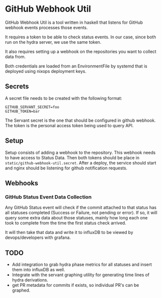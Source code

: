 # GitHub Webhook Util

GitHub Webhook Util is a tool written in haskell that listens for GitHub
webhook events processes those events.

It requires a token to be able to check status events. In our case, since
both run on the hydra server, we use the same token.

It also requires setting up a webhook on the repositories you want to
collect data from.

Both credentials are loaded from an EnvironmentFile
by systemd that is deployed using nixops deployment keys.

## Secrets

A secret file needs to be created with the following format:

    GITHUB_SERVANT_SECRET=foo
    GITHUB_TOKEN=bar

The Servant secret is the one that should be configured in github webhook.
The token is the personal access token being used to query API.

## Setup

Setup consists of adding a webhook to the repository. This webhook needs
to have access to Status Data. Then both tokens should be place in
`static/github-webhook-util.secret`. After a deploy, the service should
start and nginx should be listening for github notification requests.

## Webhooks

### GitHub Status Event Data Collection

Any GitHub Status event will check if the commit attached to that status
has all statuses completed (Success or Failure, not pending or error). If
so, it will query some extra data about those statuses, mainly how long
each one took to complete from the time the first status check arrived.

It will then take that data and write it to influxDB to be viewed by
devops/developers with grafana.

## TODO

* Add integration to grab hydra phase metrics for all statuses and insert
them into influxDB as well.
* Integrate with the servant graphing utility for generating time lines of
hydra derivations.
* get PR metadata for commits if exists, so individual PR's can be graphed.
